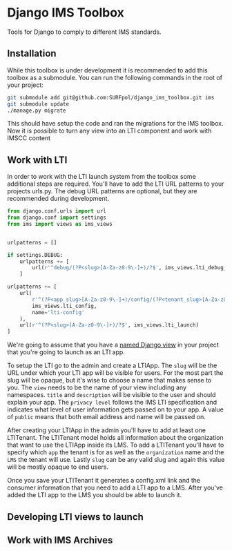 # Django IMS Toolbox

Tools for Django to comply to different IMS standards.

Installation
------------

While this toolbox is under development it is recommended to add this toolbox as a submodule.
You can run the following commands in the root of your project:

```bash
git submodule add git@github.com:SURFpol/django_ims_toolbox.git ims
git submodule update
./manage.py migrate
```

This should have setup the code and ran the migrations for the IMS toolbox.
Now it is possible to turn any view into an LTI component and work with IMSCC content

Work with LTI
-------------

In order to work with the LTI launch system from the toolbox some additional steps are required.
You'll have to add the LTI URL patterns to your projects urls.py.
The debug URL patterns are optional, but they are recommended during development.

```python
from django.conf.urls import url
from django.conf import settings
from ims import views as ims_views


urlpatterns = []

if settings.DEBUG:
    urlpatterns += [
        url(r'^debug/(?P<slug>[A-Za-z0-9\-]+)/?$', ims_views.lti_debug_launch)
    ]

urlpatterns += [
    url(
        r'^(?P<app_slug>[A-Za-z0-9\-]+)/config/(?P<tenant_slug>[A-Za-z0-9\-]+)\.xml$',
        ims_views.lti_config,
        name='lti-config'
    ),
    url(r'^(?P<slug>[A-Za-z0-9\-]+)/?$', ims_views.lti_launch)
]
```

We're going to assume that you have a
[named Django view](https://docs.djangoproject.com/en/1.11/topics/http/urls/#examples)
in your project that you're going to launch as an LTI app.

To setup the LTI go to the admin and create a LTIApp.
The ```slug``` will be the URL under which your LTI app will be visible for users.
For the most part the slug will be opaque, but it's wise to choose a name that makes sense to you.
The ```view``` needs to be the name of your view including any namespaces.
```title``` and ```description``` will be visible to the user and should explain your app.
The ```privacy level``` follows the IMS LTI specification
and indicates what level of user information gets passed on to your app.
A value of ```public``` means that both email address and name will be passed on.

After creating your LTIApp in the admin you'll have to add at least one LTITenant.
The LTITenant model holds all information about the organization that want to use the LTIApp inside its LMS.
To add a LTITenant you'll have to specify which ```app``` the tenant is for
as well as the ```organization``` name and the ```LMS``` the tenant will use.
Lastly ```slug``` can be any valid slug and again this value will be mostly opaque to end users.

Once you save your LTITenant it generates a config.xml link
and the consumer information that you need to add a LTI app to a LMS.
After you've added the LTI app to the LMS you should be able to launch it.


Developing LTI views to launch
------------------------------


Work with IMS Archives
----------------------
